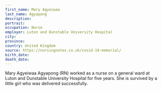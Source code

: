 ```yaml
---
first_name: Mary Agyeiwaa 
last_name: Agyapong
description: 
portrait: 
occupation: Nurse
employer: Luton and Dunstable University Hospital
city: 
province: 
country: United Kingdom
source: https://nursingnotes.co.uk/covid-19-memorial/
birth_date: 
death_date: 
---
```


Mary Agyeiwaa Agyapong (RN) worked as a nurse on a general ward at Luton and Dunstable University Hospital for five years. She is survived by a little girl who was delivered successfully.